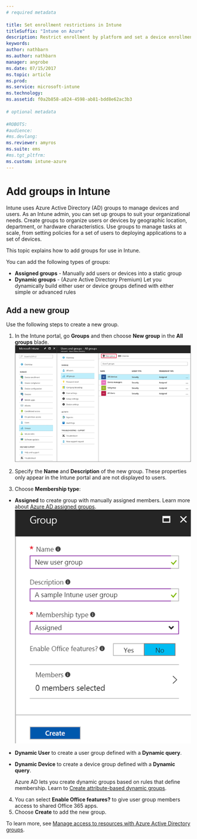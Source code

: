 ```yaml
---
# required metadata

title: Set enrollment restrictions in Intune
titleSuffix: "Intune on Azure"
description: Restrict enrollment by platform and set a device enrollment limit in Intune. "
keywords:
author: nathbarn
ms.author: nathbarn
manager: angrobe
ms.date: 07/15/2017
ms.topic: article
ms.prod:
ms.service: microsoft-intune
ms.technology:
ms.assetid: f0a2b858-a824-4598-ab81-bdd8e62ac3b3

# optional metadata

#ROBOTS:
#audience:
#ms.devlang:
ms.reviewer: amyros
ms.suite: ems
#ms.tgt_pltfrm:
ms.custom: intune-azure
---
```


# Add groups in Intune
Intune uses Azure Active Directory (AD) groups to manage devices and users. As an Intune admin, you can set up groups to suit your organizational needs. Create groups to organize users or devices by geographic location, department, or hardware characteristics. Use groups to manage tasks at scale, from setting policies for a set of users to deploying applications to a set of devices.

This topic explains how to add groups for use in Intune.

You can add the following types of groups:
- **Assigned groups** - Manually add users or devices into a static group
- **Dynamic groups** - (Azure Active Directory Premium) Let you dynamically build either user or device groups defined with either simple or advanced rules

## Add a new group

Use the following steps to create a new group.
1. In the Intune portal, go **Groups** and then choose **New group** in the **All groups** blade.
  ![Screenshot of the Intune portal with New Group selected](./media/groups-add-new.png)
2. Specify the **Name** and **Description** of the new group. These properties only appear in the Intune portal and are not displayed to users.

3. Choose **Membership type**:
  - **Assigned** to create group with manually assigned members. Learn more about [Azure AD assigned groups](https://docs.microsoft.com/azure/active-directory/active-directory-groups-create-azure-portal).
  ![Screenshot of Intune group properties](./media/groups-add-properties.png)

  - **Dynamic User** to create a user group defined with a **Dynamic query**.
  - **Dynamic Device** to create a device group defined with a **Dynamic query**.

    Azure AD lets you create dynamic groups based on rules that define membership. Learn to [Create attribute-based dynamic groups](https://docs.microsoft.com/azure/active-directory/active-directory-groups-dynamic-membership-azure-portal).
4. You can select **Enable Office features?** to give user group members access to shared Office 365 apps.
5. Choose **Create** to add the new group.

To learn more, see [Manage access to resources with Azure Active Directory groups](https://docs.microsoft.com/azure/active-directory/active-directory-manage-groups).
